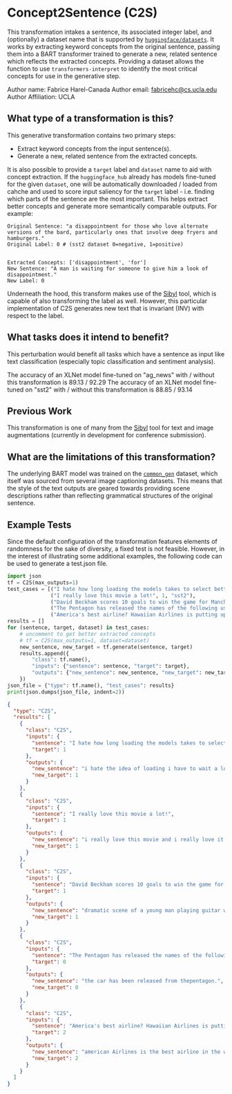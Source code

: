 # Concept2Sentence (C2S)
This transformation intakes a sentence, its associated integer label, and (optionally) a dataset name that is supported by [`huggingface/datasets`](https://huggingface.co/datasets). It works by extracting keyword concepts from the original sentence, passing them into a BART transformer trained to generate a new, related sentence which reflects the extracted concepts. Providing a dataset allows the function to use `transformers-interpret` to identify the most critical concepts for use in the generative step.

Author name: Fabrice Harel-Canada
Author email: fabricehc@cs.ucla.edu
Author Affiliation: UCLA

## What type of a transformation is this?
This generative transformation contains two primary steps:
- Extract keyword concepts from the input sentence(s).
- Generate a new, related sentence from the extracted concepts.

It is also possible to provide a `target` label and `dataset` name to aid with concept extraction. If the `huggingface_hub` already has models fine-tuned for the given `dataset`, one will be automatically downloaded / loaded from cahche and used to score input saliency for the `target` label - i.e. finding which parts of the sentence are the most important. This helps extract better concepts and generate more semantically comparable outputs. For example:

```
Original Sentence: "a disappointment for those who love alternate versions of the bard, particularly ones that involve deep fryers and hamburgers."
Original Label: 0 # (sst2 dataset 0=negative, 1=positive)


Extracted Concepts: ['disappointment', 'for']
New Sentence: "A man is waiting for someone to give him a look of disappointment."
New Label: 0
```

Underneath the hood, this transform makes use of the [Sibyl](https://github.com/fabriceyhc/Sibyl) tool, which is capable of also transforming the label as well. However, this particular implementation of C2S generates new text that is invariant (INV) with respect to the label.

## What tasks does it intend to benefit?
This perturbation would benefit all tasks which have a sentence as input like text classification (especially topic classification and sentiment analysis).

The accuracy of an XLNet model fine-tuned on "ag_news" with / without this transformation is 89.13 / 92.29
The accuracy of an XLNet model fine-tuned on "sst2" with / without this transformation is 88.85 / 93.14

## Previous Work
This transformation is one of many from the [Sibyl](https://github.com/fabriceyhc/Sibyl) tool for text and image augmentations (currently in development for conference submission).

## What are the limitations of this transformation?
The underlying BART model was trained on the [`common_gen`](https://huggingface.co/datasets/common_gen) dataset, which itself was sourced from several image captioning datasets. This means that the style of the text outputs are geared towards providing scene descriptions rather than reflecting grammatical structures of the original sentence.

## Example Tests

Since the default configuration of the transformation features elements of randomness for the sake of diversity, a fixed test is not feasible. However, in the interest of illustrating some additional examples, the following code can be used to generate a test.json file.

```python
import json
tf = C2S(max_outputs=1)
test_cases = [("I hate how long loading the models takes to select better keyphrases.", 1, "sst2"),
              ("I really love this movie a lot!", 1, "sst2"),
              ("David Beckham scores 10 goals to win the game for Manchester United.", 1, "ag_news"),
              ("The Pentagon has released the names of the following us service members killed recently in Iraq.", 0, "ag_news"),
              ("America's best airline? Hawaiian Airlines is putting up impressive numbers, including some that really matter to travelers", 2, "ag_news"),]
results = []
for (sentence, target, dataset) in test_cases:
    # uncomment to get better extracted concepts
    # tf = C2S(max_outputs=1, dataset=dataset)
    new_sentence, new_target = tf.generate(sentence, target)
    results.append({
        "class": tf.name(),
        "inputs": {"sentence": sentence, "target": target},
        "outputs": {"new_sentence": new_sentence, "new_target": new_target}
    })
json_file = {"type": tf.name(), "test_cases": results}
print(json.dumps(json_file, indent=2))
```
```json
{
  "type": "C2S",
  "results": [
    {
      "class": "C2S",
      "inputs": {
        "sentence": "I hate how long loading the models takes to select better keyphrases.",
        "target": 1
      },
      "outputs": {
        "new_sentence": "i hate the idea of loading i have to wait a long time.",
        "new_target": 1
      }
    },
    {
      "class": "C2S",
      "inputs": {
        "sentence": "I really love this movie a lot!",
        "target": 1
      },
      "outputs": {
        "new_sentence": "i really love this movie and i really love it.",
        "new_target": 1
      }
    },
    {
      "class": "C2S",
      "inputs": {
        "sentence": "David Beckham scores 10 goals to win the game for Manchester United.",
        "target": 1
      },
      "outputs": {
        "new_sentence": "dramatic scene of a young man playing guitar with a young boy who is learning how to play the guitar.",
        "new_target": 1
      }
    },
    {
      "class": "C2S",
      "inputs": {
        "sentence": "The Pentagon has released the names of the following us service members killed recently in Iraq.",
        "target": 0
      },
      "outputs": {
        "new_sentence": "the car has been released from thepentagon.",
        "new_target": 0
      }
    },
    {
      "class": "C2S",
      "inputs": {
        "sentence": "America's best airline? Hawaiian Airlines is putting up impressive numbers, including some that really matter to travelers",
        "target": 2
      },
      "outputs": {
        "new_sentence": "american Airlines is the best airline in the world.",
        "new_target": 2
      }
    }
  ]
}
```